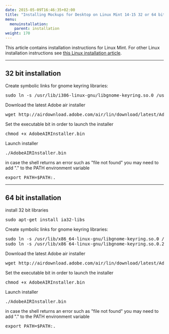 ```yaml
---
date: 2015-05-09T16:46:35+02:00
title: "Installing Mockups for Desktop on Linux Mint 14-15 32 or 64 bit"
menu:
  menuinstallation:
    parent: installation
weight: 170
---
```

This article contains installation instructions for Linux Mint. For other Linux installation instructions see [this Linux installation article](http://support.balsamiq.com/customer/portal/articles/99007#install).

* * *

## 32 bit installation

Create symbolic links for gnome keyring libraries:

<pre>sudo ln -s /usr/lib/i386-linux-gnu/libgnome-keyring.so.0 /usr/lib/libgnome-keyring.so.0</pre>

Download the latest Adobe air installer

<pre>wget http://airdownload.adobe.com/air/lin/download/latest/AdobeAIRInstaller.bin</pre>

Set the executable bit in order to launch the installer

<pre>chmod +x AdobeAIRInstaller.bin</pre>

Launch installer

<pre>./AdobeAIRInstaller.bin</pre>

in case the shell returns an error such as "file not found" you may need to add "." to the PATH environment variable

<pre>export PATH=$PATH:.</pre>

* * *

## 64 bit installation

install 32 bit libraries

<pre>sudo apt-get install ia32-libs</pre>

Create symbolic links for gnome keyring libraries:

<pre>sudo ln -s /usr/lib/x86_64-linux-gnu/libgnome-keyring.so.0 /usr/lib/libgnome-keyring.so.0
sudo ln -s /usr/lib/x86_64-linux-gnu/libgnome-keyring.so.0.2.0 /usr/lib/libgnome-keyring.so.0.2.0</pre>

Download the latest Adobe air installer

<pre>wget http://airdownload.adobe.com/air/lin/download/latest/AdobeAIRInstaller.bin</pre>

Set the executable bit in order to launch the installer

<pre>chmod +x AdobeAIRInstaller.bin</pre>

Launch installer

<pre>./AdobeAIRInstaller.bin</pre>

in case the shell returns an error such as "file not found" you may need to add "." to the PATH environment variable

<pre>export PATH=$PATH:.</pre>
